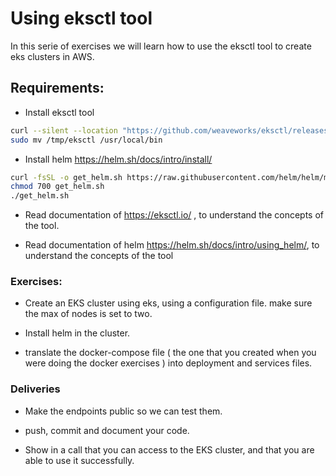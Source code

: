 # Using eksctl tool

In this serie of exercises we will learn how to use the eksctl tool to create eks clusters in AWS.

## Requirements:
  - Install eksctl tool
``` bash
curl --silent --location "https://github.com/weaveworks/eksctl/releases/latest/download/eksctl_$(uname -s)_amd64.tar.gz" | tar xz -C /tmp
sudo mv /tmp/eksctl /usr/local/bin
```
  - Install helm https://helm.sh/docs/intro/install/
```bash
curl -fsSL -o get_helm.sh https://raw.githubusercontent.com/helm/helm/master/scripts/get-helm-3
chmod 700 get_helm.sh
./get_helm.sh
```

  - Read documentation of https://eksctl.io/ , to understand the concepts of the tool.

  - Read documentation of helm  https://helm.sh/docs/intro/using_helm/, to understand the concepts of the tool

### Exercises:


- Create an EKS cluster using eks, using a configuration file. make sure the max of nodes is set to two.

- Install helm in the cluster.

- translate the docker-compose file ( the one that you created when you were doing the docker exercises ) into deployment and services files.

### Deliveries

- Make the endpoints public so we can test them.

- push, commit and document your code.

- Show in a call that you can access to the EKS cluster, and that you are able to use it successfully.
